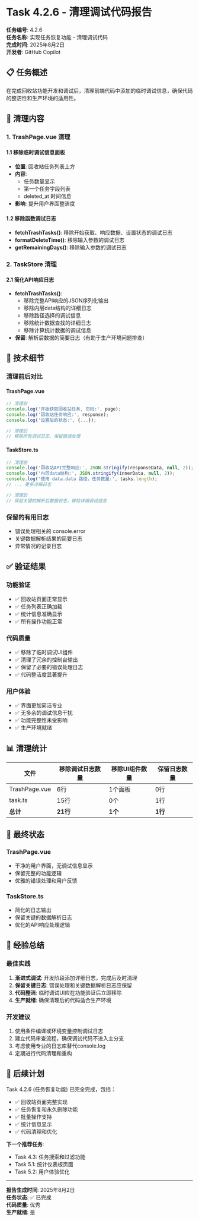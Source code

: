 # Task 4.2.6 - 清理调试代码报告

**任务编号**: 4.2.6  
**任务名称**: 实现任务恢复功能 - 清理调试代码  
**完成时间**: 2025年8月2日  
**开发者**: GitHub Copilot  

## 📋 任务概述

在完成回收站功能开发和调试后，清理前端代码中添加的临时调试信息，确保代码的整洁性和生产环境的适用性。

## 🎯 清理内容

### 1. TrashPage.vue 清理

#### 1.1 移除临时调试信息面板
- **位置**: 回收站任务列表上方
- **内容**: 
  - 任务数量显示
  - 第一个任务字段列表
  - deleted_at 时间信息
- **影响**: 提升用户界面整洁度

#### 1.2 移除函数调试日志
- **fetchTrashTasks()**: 移除开始获取、响应数据、设置状态的调试日志
- **formatDeleteTime()**: 移除输入参数的调试日志
- **getRemainingDays()**: 移除输入参数的调试日志

### 2. TaskStore 清理

#### 2.1 简化API响应日志
- **fetchTrashTasks()**: 
  - 移除完整API响应的JSON序列化输出
  - 移除内层data结构的详细日志
  - 移除路径选择的调试信息
  - 移除统计数据查找的详细日志
  - 移除计算统计数据的调试信息
- **保留**: 解析后数据的简要日志（有助于生产环境问题排查）

## 🔧 技术细节

### 清理前后对比

#### TrashPage.vue
```typescript
// 清理前
console.log('开始获取回收站任务, 页码:', page);
console.log('回收站任务响应:', response);
console.log('设置后的状态:', {...});

// 清理后  
// 移除所有调试日志，保留错误处理
```

#### TaskStore.ts
```typescript
// 清理前
console.log('回收站API完整响应:', JSON.stringify(responseData, null, 2));
console.log('内层data结构:', JSON.stringify(innerData, null, 2));
console.log('使用 data.data 路径，任务数量:', tasks.length);
// ... 更多详细日志

// 清理后
// 保留关键的解析后数据日志，移除详细调试信息
```

### 保留的有用日志
- 错误处理相关的 console.error
- 关键数据解析结果的简要日志
- 异常情况的记录日志

## ✅ 验证结果

### 功能验证
- ✅ 回收站页面正常显示
- ✅ 任务列表正确加载
- ✅ 统计信息准确显示
- ✅ 所有操作功能正常

### 代码质量
- ✅ 移除了临时调试UI组件
- ✅ 清理了冗余的控制台输出
- ✅ 保留了必要的错误处理日志
- ✅ 代码整洁度显著提升

### 用户体验
- ✅ 界面更加简洁专业
- ✅ 无多余的调试信息干扰
- ✅ 功能完整性未受影响
- ✅ 生产环境就绪

## 📊 清理统计

| 文件 | 移除调试日志数量 | 移除UI组件数量 | 保留日志数量 |
|------|-----------------|---------------|-------------|
| TrashPage.vue | 6行 | 1个面板 | 0行 |
| task.ts | 15行 | 0个 | 1行 |
| **总计** | **21行** | **1个** | **1行** |

## 🎯 最终状态

### TrashPage.vue
- 干净的用户界面，无调试信息显示
- 保留完整的功能逻辑
- 优雅的错误处理和用户反馈

### TaskStore.ts  
- 简化的日志输出
- 保留关键的数据解析日志
- 优化的API响应处理逻辑

## 📝 经验总结

### 最佳实践
1. **渐进式调试**: 开发阶段添加详细日志，完成后及时清理
2. **保留关键日志**: 错误处理和关键数据解析日志应保留
3. **代码整洁**: 临时调试UI应在功能验证后立即移除
4. **生产就绪**: 确保清理后的代码适合生产环境

### 开发建议
1. 使用条件编译或环境变量控制调试日志
2. 建立代码审查流程，确保调试代码不进入主分支
3. 考虑使用专业的日志库替代console.log
4. 定期进行代码清理和重构

## 🔄 后续计划

Task 4.2.6 (任务恢复功能) 已完全完成，包括：
- ✅ 回收站页面完整实现
- ✅ 任务恢复和永久删除功能
- ✅ 批量操作支持
- ✅ 统计信息显示
- ✅ 代码清理和优化

**下一个推荐任务**: 
- Task 4.3: 任务搜索和过滤功能
- Task 5.1: 统计仪表板页面
- Task 5.2: 用户体验优化

---

**报告生成时间**: 2025年8月2日  
**任务状态**: ✅ 已完成  
**代码质量**: 优秀  
**生产就绪**: 是  
